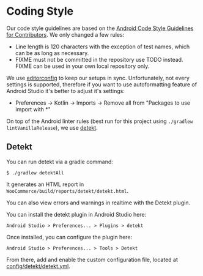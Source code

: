 # Coding Style

Our code style guidelines are based on the [Android Code Style Guidelines for Contributors](https://developer.android.com/kotlin/style-guide). We only changed a few rules:

* Line length is 120 characters with the exception of test names, which can be as long as necessary.
* FIXME must not be committed in the repository use TODO instead. FIXME can be used in your own local repository only.

We use [editorconfig](https://editorconfig.org/) to keep our setups in sync. Unfortunately, not every settings is supported, therefore if you want to use autoformatting feature of Android Studio it's better to adjust it's settings:
* Preferences -> Kotlin -> Imports -> Remove all from "Packages to use import with *"

On top of the Android linter rules (best run for this project using `./gradlew lintVanillaRelease`), we use [detekt](https://detekt.github.io/detekt/).

## Detekt

You can run detekt via a gradle command:

```
$ ./gradlew detektAll
```

It generates an HTML report in `WooCommerce/build/reports/detekt/detekt.html`.

You can also view errors and warnings in realtime with the Detekt plugin.

You can install the detekt plugin in Android Studio here:

`Android Studio > Preferences... > Plugins > detekt`

Once installed, you can configure the plugin here:

`Android Studio > Preferences... > Tools > Detekt`

From there, add and enable the custom configuration file, located at [config/detekt/detekt.yml](https://github.com/woocommerce/woocommerce-android/blob/trunk/config/detekt/detekt.yml).
